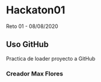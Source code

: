 # Hackaton01

Reto 01 - 08/08/2020

## Uso GitHub

Practica de loader proyecto a GitHub

### Creador Max Flores
